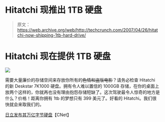 # Hitatchi 现推出 1TB 硬盘

> 原文：<https://web.archive.org/web/http://techcrunch.com/2007/04/26/hitatchi-now-shipping-1tb-hard-drive/>

# Hitatchi 现在提供 1TB 硬盘

![](img/47d19c3725318aab4a7da6e031a53370.png)

需要大量廉价的存储空间来存放你所有的~~色情和盗版电影~~？请务必检查 Hitatchi 的新 Deskstar 7K1000 硬盘。拥有令人难以置信的 1000GB 存储，在你的桌面上放两个这样的，你就再也没有理由抱怨存储短缺了。这次驾驶最令人惊奇的地方是什么？价格！距离你拥有 1tb 的梦想只有 399 美元了。好看的 Hitatchi。我们很快就会来取我们的。

[日立发布其万亿字节硬盘](https://web.archive.org/web/20210225031922/http://news.com.com/8301-10784_3-9712490-7.html?part=rss&tag=feed&subj=NewsBlog)【CNet】
